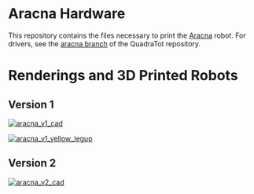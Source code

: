 Aracna Hardware
=====================


This repository contains the files necessary to print the [Aracna](http://creativemachines.cornell.edu/aracna) robot. For drivers, see the [aracna branch](https://github.com/yosinski/QuadraTot/tree/aracna) of the QuadraTot repository.



Renderings and 3D Printed Robots
================================

Version 1
--------------------

[![aracna_v1_cad](https://github.com/yosinski/aracnaHardware/raw/master/pics/aracna_v1_cad.png)](https://github.com/yosinski/aracnaHardware/raw/master/pics/aracna_v1_cad.png)

[![aracna_v1_yellow_legup](https://github.com/yosinski/aracnaHardware/raw/master/pics/aracna_v1_yellow_legup.800.jpg)](https://github.com/yosinski/aracnaHardware/raw/master/pics/aracna_v1_yellow_legup.jpg)

Version 2
--------------------

[![aracna_v2_cad](https://github.com/yosinski/aracnaHardware/raw/master/pics/aracna_v2_cad.jpg)](https://github.com/yosinski/aracnaHardware/raw/master/pics/aracna_v2_cad.jpg)
